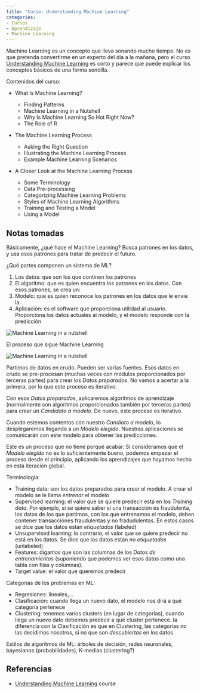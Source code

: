 ```yaml
---
title: "Curso: Understanding Machine Learning"
categories:
- Cursos
- Aprendizaje
- Machine Learning
---
```


Machine Learning es un concepto que lleva sonando mucho tiempo. No es que pretenda
convertirme en un experto del día a la mañana, pero el curso
[Understanding Machine Learning](https://app.pluralsight.com/library/courses/understanding-machine-learning)
es corto y parece que puede explicar los conceptos básicos de una forma sencilla.

<!-- more -->

Contenidos del curso:

- What Is Machine Learning?
    - Finding Patterns
    - Machine Learning in a Nutshell
    - Why Is Machine Learning So Hot Right Now?
    - The Role of R

- The Machine Learning Process
    - Asking the Right Question
    - Illustrating the Machine Learning Process
    - Example Machine Learning Scenarios

- A Closer Look at the Machine Learning Process
    - Some Terminology
    - Data Pre-processing
    - Categorizing Machine Learning Problems
    - Styles of Machine Learning Algorithms
    - Training and Testing a Model
    - Using a Model
    
## Notas tomadas

Básicamente, ¿qué hace el Machine Learning? Busca patrones en los datos, y usa esos patrones
para tratar de predecir el futuro.

¿Qué partes componen un sistema de ML?

1. Los datos: que son los que continen los patrones
2. El algoritmo: que es quien encuentra los patrones en los datos. Con esos patrones, se crea un:
3. Modelo: que es quien reconoce los patrones en los datos que le envíe la:
4. Aplicación: es el software que proporciona utilidad al usuario. Proporciona los datos actuales
al modelo, y el modelo responde con la predicción

![Machine Learning in a nutshell](/notes/assets/images/2018/machine-learning-in-a-nutshell.png)

El proceso que sigue Machine Learning

![Machine Learning in a nutshell](/notes/assets/images/2018/machine-learning-process.png)

Partimos de datos en crudo. Pueden ser varias fuentes. Esos datos en crudo se pre-procesan (muchas
veces con módulos proporcionados por terceras partes) para crear los *Datos preparados*. No vamos
a acertar a la primera, por lo que este proceso es iterativo.

Con esos *Datos preparados*, aplicaremos algoritmos de aprendizaje (normalmente son algoritmos
proporcionados también por terceras partes) para crear un *Candidato a modelo*. De nuevo, este
proceso es iterativo.

Cuando estemos contentos con nuestro *Candiato a modelo*, lo desplegaremos llegando a un 
*Modelo elegido*. Nuestras aplicaciones se comunicarán con este modelo para obtener las predicciones.

Este es un proceso que no tiene porqué acabar. Si consideramos que el *Modelo elegido* no es lo
suficientemente bueno, podemos empezar el proceso desde el principio, aplicando los aprendizajes
que hayamos hecho en esta iteración global.

Terminología:

- Training data: son los datos preparados para crear el modelo. A crear el modelo se le llama
*entrenar* el modelo
- Supervised learning: el valor que se quiere predecir está en los *Training data*. Por ejemplo,
si se quiere saber si una transacción es fraudulenta, los datos de los que partimos, con los
que entrenamos el modelo, deben contener transacciónes fraudulentas y no fradudulentas. En estos
casos se dice que los datos están *etiquetados* (labeled)
- Unsupervised learning: lo contrario, el valor que se quiere predecir no está en los datos.
Se dice que los datos están *no etiquetados* (unlabeled)
- Features: digamos que son las columnas de los *Datos de entrenamientos* (suponiendo que podemos
ver esos datos como una tabla con filas y columnas).
- Target value: el valor que queremos predecir

Categorías de los problemas en ML:

- Regresiones: lineales,...
- Clasificación: cuando llega un nuevo dato, el modelo nos dirá a qué categoría pertenece
- Clustering: tenemos varios clusters (en lugar de categorías), cuando llega un nuevo dato
debemos predecir a qué cluster pertenece. la diferencia con la Clasificación es que en
Clustering, las categorías no las decidimos nosotros, si no que son *descubiertas* en los
datos

Estilos de algoritmos de ML: árboles de decisión, redes neuronales, bayesianos (probabilidades),
K-medias (clustering?)

## Referencias

- [Understanding Machine Learning](https://app.pluralsight.com/library/courses/understanding-machine-learning) course
